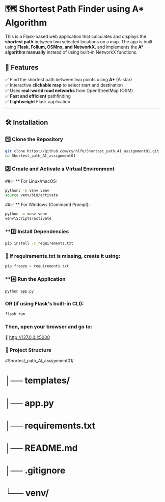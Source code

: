 # 🗺️ Shortest Path Finder using A\* Algorithm

This is a Flask-based web application that calculates and displays the **shortest path** between two selected locations on a map. The app is built using **Flask, Folium, OSMnx, and NetworkX**, and implements the **A\* algorithm manually** instead of using built-in NetworkX functions.

## 🚀 Features

✅ Find the shortest path between two points using **A\*** (A-star)  
✅ Interactive **clickable map** to select start and destination  
✅ Uses **real-world road networks** from OpenStreetMap (OSM)  
✅ **Fast and efficient** pathfinding  
✅ **Lightweight** Flask application

---

## 🛠️ Installation

### **1️⃣ Clone the Repository**

```sh
git clone https://github.com/cynhlfn/Shortest_path_AI_assignment01.git
cd Shortest_path_AI_assignment01
```

### **2️⃣ Create and Activate a Virtual Environment**

##✅ \*\* For Linux/macOS:

```sh
python3 -m venv venv
source venv/bin/activate
```

##✅ \*\* For Windows (Command Prompt):

```sh
python -m venv venv
venv\Scripts\activate
```

### \*\*3️⃣ Install Dependencies

```sh
pip install -r requirements.txt
```

### 📌 If requirements.txt is missing, create it using:

```sh
pip freeze > requirements.txt
```

### \*\*4️⃣ Run the Application

```sh
python app.py
```

### OR (if using Flask's built-in CLI):

```sh
flask run
```

### Then, open your browser and go to:

🔗 http://127.0.0.1:5000

### 📂 Project Structure

#Shortest_path_AI_assignment01/

# │── templates/

# │── app.py

# │── requirements.txt

# │── README.md

# │── .gitignore

# └── venv/

```

```
